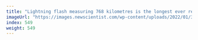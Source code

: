 ```yaml
---
title: "Lightning flash measuring 768 kilometres is the longest ever recorded"
imageUrl: "https://images.newscientist.com/wp-content/uploads/2022/01/31182332/PRI_220970367.jpg?width=600"
index: 549
weight: 549
---
```

